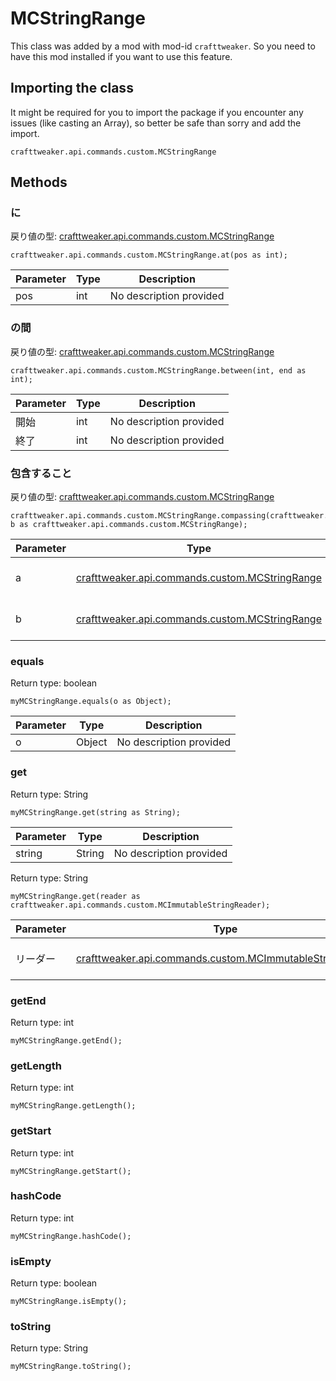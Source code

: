 # MCStringRange

This class was added by a mod with mod-id `crafttweaker`. So you need to have this mod installed if you want to use this feature.

## Importing the class
It might be required for you to import the package if you encounter any issues (like casting an Array), so better be safe than sorry and add the import.
```zenscript
crafttweaker.api.commands.custom.MCStringRange
```

## Methods
### に

戻り値の型: [crafttweaker.api.commands.custom.MCStringRange](/vanilla/api/commands/custom/MCStringRange)

```zenscript
crafttweaker.api.commands.custom.MCStringRange.at(pos as int);
```

| Parameter | Type | Description             |
| --------- | ---- | ----------------------- |
| pos       | int  | No description provided |


### の間

戻り値の型: [crafttweaker.api.commands.custom.MCStringRange](/vanilla/api/commands/custom/MCStringRange)

```zenscript
crafttweaker.api.commands.custom.MCStringRange.between(int, end as int);
```

| Parameter | Type | Description             |
| --------- | ---- | ----------------------- |
| 開始        | int  | No description provided |
| 終了        | int  | No description provided |


### 包含すること

戻り値の型: [crafttweaker.api.commands.custom.MCStringRange](/vanilla/api/commands/custom/MCStringRange)

```zenscript
crafttweaker.api.commands.custom.MCStringRange.compassing(crafttweaker.api.commands.custom.MCStringRange, b as crafttweaker.api.commands.custom.MCStringRange);
```

| Parameter | Type                                                                                         | Description             |
| --------- | -------------------------------------------------------------------------------------------- | ----------------------- |
| a         | [crafttweaker.api.commands.custom.MCStringRange](/vanilla/api/commands/custom/MCStringRange) | No description provided |
| b         | [crafttweaker.api.commands.custom.MCStringRange](/vanilla/api/commands/custom/MCStringRange) | No description provided |


### equals

Return type: boolean

```zenscript
myMCStringRange.equals(o as Object);
```

| Parameter | Type   | Description             |
| --------- | ------ | ----------------------- |
| o         | Object | No description provided |


### get

Return type: String

```zenscript
myMCStringRange.get(string as String);
```

| Parameter | Type   | Description             |
| --------- | ------ | ----------------------- |
| string    | String | No description provided |



Return type: String

```zenscript
myMCStringRange.get(reader as crafttweaker.api.commands.custom.MCImmutableStringReader);
```

| Parameter | Type                                                                                                             | Description             |
| --------- | ---------------------------------------------------------------------------------------------------------------- | ----------------------- |
| リーダー      | [crafttweaker.api.commands.custom.MCImmutableStringReader](/vanilla/api/commands/custom/MCImmutableStringReader) | No description provided |


### getEnd

Return type: int

```zenscript
myMCStringRange.getEnd();
```

### getLength

Return type: int

```zenscript
myMCStringRange.getLength();
```

### getStart

Return type: int

```zenscript
myMCStringRange.getStart();
```

### hashCode

Return type: int

```zenscript
myMCStringRange.hashCode();
```

### isEmpty

Return type: boolean

```zenscript
myMCStringRange.isEmpty();
```

### toString

Return type: String

```zenscript
myMCStringRange.toString();
```


